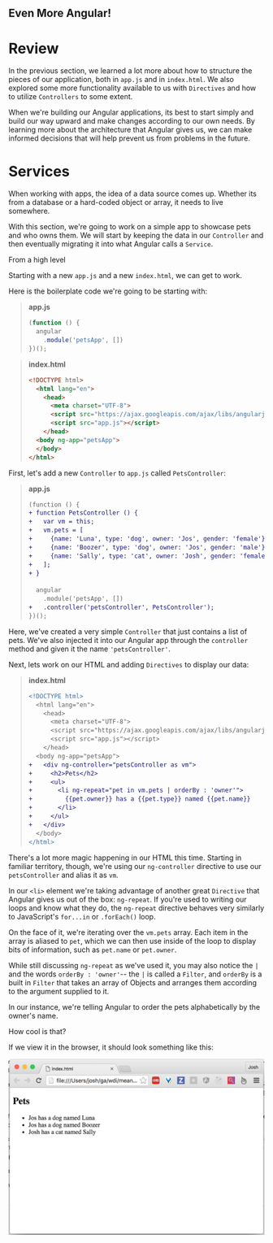 Even More Angular!
----------

# Review

In the previous section, we learned a lot more about how to structure the pieces
of our application, both in `app.js` and in `index.html`. We also explored some
more functionality available to us with `Directives` and how to utilize
`Controllers` to some extent.

When we're building our Angular applications, its best to start simply and build
our way upward and make changes according to our own needs. By learning more
about the architecture that Angular gives us, we can make informed decisions
that will help prevent us from problems in the future.

# Services

When working with apps, the idea of a data source comes up. Whether its from a
database or a hard-coded object or array, it needs to live somewhere.

With this section, we're going to work on a simple app to showcase pets and
who owns them. We will start by keeping the data in our `Controller` and then
eventually migrating it into what Angular calls a `Service`.

From a high level

Starting with a new `app.js` and a new `index.html`, we can get to work.

Here is the boilerplate code we're going to be starting with:

> **app.js**
> ```javascript
> (function () {
>   angular
>     .module('petsApp', [])
> })();
> ```

> **index.html**
> ```html
> <!DOCTYPE html>
>   <html lang="en">
>     <head>
>       <meta charset="UTF-8">
>       <script src="https://ajax.googleapis.com/ajax/libs/angularjs/1.5.0/angular.min.js"></script> 
>       <script src="app.js"></script>
>     </head>
>   <body ng-app="petsApp">
>   </body>
> </html>
> ```

First, let's add a new `Controller` to `app.js` called `PetsController`:

> **app.js**
> ```diff
> (function () {
> + function PetsController () {
> +   var vm = this;
> +   vm.pets = [
> +     {name: 'Luna', type: 'dog', owner: 'Jos', gender: 'female'},
> +     {name: 'Boozer', type: 'dog', owner: 'Jos', gender: 'male'},
> +     {name: 'Sally', type: 'cat', owner: 'Josh', gender: 'female'}
> +   ];
> + }
> 
>   angular
>     .module('petsApp', [])
> +   .controller('petsController', PetsController');
> })();
> ```

Here, we've created a very simple `Controller` that just contains a list of
pets. We've also injected it into our Angular app through the `controller`
method and given it the name `'petsController'`.

Next, lets work on our HTML and adding `Directives` to display our data:

> **index.html**
> ```diff
> <!DOCTYPE html>
>   <html lang="en">
>     <head>
>       <meta charset="UTF-8">
>       <script src="https://ajax.googleapis.com/ajax/libs/angularjs/1.5.0/angular.min.js"></script> 
>       <script src="app.js"></script>
>     </head>
>   <body ng-app="petsApp">
> +   <div ng-controller="petsController as vm">
> +     <h2>Pets</h2>
> +     <ul>
> +       <li ng-repeat="pet in vm.pets | orderBy : 'owner'">
> +         {{pet.owner}} has a {{pet.type}} named {{pet.name}}
> +       </li>
> +     </ul>
> +   </div>
>   </body>
> </html>
> ```

There's a lot more magic happening in our HTML this time. Starting in familiar
territory, though, we're using our `ng-controller` directive to use our
`petsController` and alias it as `vm`.

In our `<li>` element we're taking advantage of another great `Directive` that
Angular gives us out of the box: `ng-repeat`. If you're used to writing our
loops and know what they do, the `ng-repeat` directive behaves very similarly to
JavaScript's `for...in` or `.forEach()` loop.

On the face of it, we're iterating over the `vm.pets` array. Each item in the
array is aliased to `pet`, which we can then use inside of the loop to display
bits of information, such as `pet.name` or `pet.owner`.

While still discussing `ng-repeat` as we've used it, you may also notice the `|`
and the words `orderBy : 'owner'`-- the `|` is called a `Filter`, and `orderBy`
is a built in `Filter` that takes an array of Objects and arranges them
according to the argument supplied to it.

In our instance, we're telling Angular to order the pets alphabetically by the
owner's name.

How cool is that?

If we view it in the browser, it should look something like this:

![Pets App](pets-app.png)

